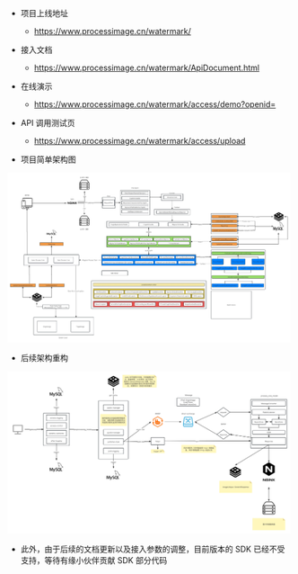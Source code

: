 - 项目上线地址
    - https://www.processimage.cn/watermark/

- 接入文档
    - https://www.processimage.cn/watermark/ApiDocument.html

- 在线演示
    - https://www.processimage.cn/watermark/access/demo?openid=

- API 调用测试页
    - https://www.processimage.cn/watermark/access/upload

- 项目简单架构图

![简单架构](document/watermark.jpg)

- 后续架构重构

![分布式](document/watermark-cloud.jpg)

- 此外，由于后续的文档更新以及接入参数的调整，目前版本的 SDK 已经不受支持，等待有缘小伙伴贡献 SDK 部分代码